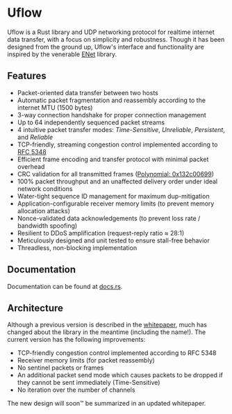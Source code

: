 
# Uflow

Uflow is a Rust library and UDP networking protocol for realtime internet data
transfer, with a focus on simplicity and robustness. Though it has been
designed from the ground up, Uflow's interface and functionality are inspired
by the venerable [ENet](http://enet.bespin.org) library.

## Features

  * Packet-oriented data transfer between two hosts
  * Automatic packet fragmentation and reassembly according to the internet MTU
    (1500 bytes)
  * 3-way connection handshake for proper connection management
  * Up to 64 independently sequenced packet streams
  * 4 intuitive packet transfer modes: *Time-Sensitive*, *Unreliable*,
    *Persistent*, and *Reliable*
  * TCP-friendly, streaming congestion control implemented according to [RFC 5348](https://datatracker.ietf.org/doc/html/rfc5348)
  * Efficient frame encoding and transfer protocol with minimal packet overhead
  * CRC validation for all transmitted frames ([Polynomial: 0x132c00699](http://users.ece.cmu.edu/~koopman/crc/hd6.html))
  * 100% packet throughput and an unaffected delivery order under ideal network
    conditions
  * Water-tight sequence ID management for maximum dup-mitigation
  * Application-configurable receiver memory limits (to prevent memory
    allocation attacks)
  * Nonce-validated data acknowledgements (to prevent loss rate / bandwidth
    spoofing)
  * Resilient to DDoS amplification (request-reply ratio ≈ 28:1)
  * Meticulously designed and unit tested to ensure stall-free behavior
  * Threadless, non-blocking implementation

## Documentation

Documentation can be found at [docs.rs](https://docs.rs/uflow/latest/uflow/).

## Architecture

Although a previous version is described in the [whitepaper](whitepaper.pdf),
much has changed about the library in the meantime (including the name!). The
current version has the following improvements:

  * TCP-friendly congestion control implemented according to RFC 5348
  * Receiver memory limits (for packet reassembly)
  * No sentinel packets or frames
  * An additional packet send mode which causes packets to be dropped if they
    cannot be sent immediately (Time-Sensitive)
  * No iteration over the number of channels

The new design will soon™ be summarized in an updated whitepaper.


